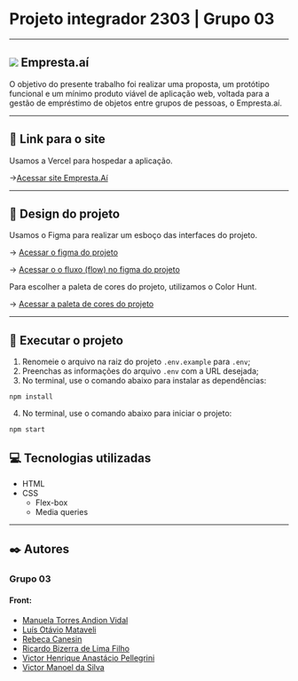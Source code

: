 # Projeto integrador 2303 | Grupo 03

---

## <img src="./public/favicon.ico" /> Empresta.aí

O objetivo do presente trabalho foi realizar uma proposta, um protótipo
funcional e um mínimo produto viável de aplicação web, voltada para a gestão de empréstimo de objetos entre grupos de pessoas, o Empresta.aí.

---

## 🔗 Link para o site

Usamos a Vercel para hospedar a aplicação.

->[Acessar site Empresta.Aí](https://projeto-integrador-grupo03.vercel.app/)

---

## 🎨 Design do projeto

Usamos o Figma para realizar um esboço das interfaces do projeto.

-> [Acessar o figma do projeto](https://www.figma.com/file/faRTEZOXgpwiGXoo8F20Sf/Projeto-Integrador---Empresta.a%C3%AD?type=design&node-id=0-1&mode=design&t=G3K0Jml18Zq3x8F6-0)

-> [Acessar o o fluxo (flow) no figma do projeto](https://www.figma.com/proto/faRTEZOXgpwiGXoo8F20Sf/Projeto-Integrador---Empresta.a%C3%AD?node-id=27-135&starting-point-node-id=27%3A135)

Para escolher a paleta de cores do projeto, utilizamos o Color Hunt.

-> [Acessar a paleta de cores do projeto](https://colorhunt.co/palette/ffcc70fffadd8ecddd22668d)

---

## 📁 Executar o projeto

1.  Renomeie o arquivo na raiz do projeto `.env.example` para `.env`;
2.  Preenchas as informações do arquivo `.env` com a URL desejada;
3.  No terminal, use o comando abaixo para instalar as dependências:

```
npm install
```

4.  No terminal, use o comando abaixo para iniciar o projeto:

```
npm start
```

## 💻 Tecnologias utilizadas

- HTML
- CSS
  - Flex-box
  - Media queries

---

## ✒️ Autores

### Grupo 03

#### Front:

- [Manuela Torres Andion Vidal](https://github.com/mtavidal)
- [Luís Otávio Mataveli](https://github.com)
- [Rebeca Canesin](https://github.com)
- [Ricardo Bizerra de Lima Filho](https://github.com)
- [Victor Henrique Anastácio Pellegrini](https://github.com)
- [Victor Manoel da Silva](https://github.com)
